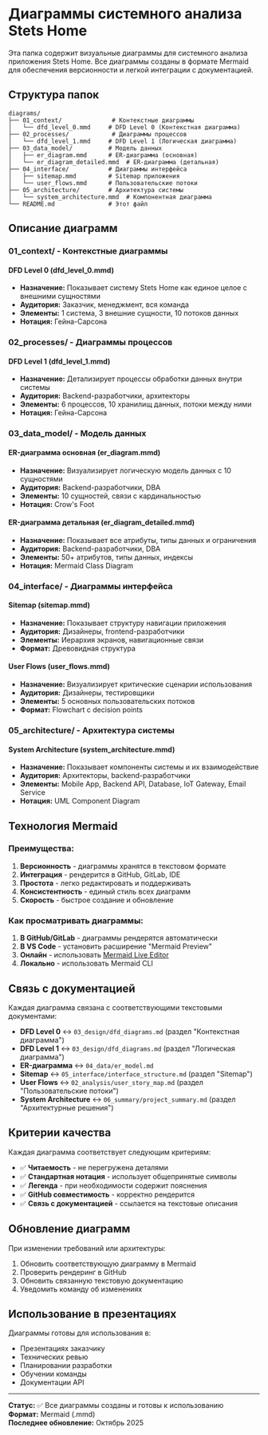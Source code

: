 # Диаграммы системного анализа Stets Home

Эта папка содержит визуальные диаграммы для системного анализа приложения Stets Home. Все диаграммы созданы в формате Mermaid для обеспечения версионности и легкой интеграции с документацией.

## Структура папок

```
diagrams/
├── 01_context/              # Контекстные диаграммы
│   └── dfd_level_0.mmd     # DFD Level 0 (Контекстная диаграмма)
├── 02_processes/            # Диаграммы процессов
│   └── dfd_level_1.mmd     # DFD Level 1 (Логическая диаграмма)
├── 03_data_model/          # Модель данных
│   ├── er_diagram.mmd      # ER-диаграмма (основная)
│   └── er_diagram_detailed.mmd  # ER-диаграмма (детальная)
├── 04_interface/           # Диаграммы интерфейса
│   ├── sitemap.mmd         # Sitemap приложения
│   └── user_flows.mmd      # Пользовательские потоки
├── 05_architecture/        # Архитектура системы
│   └── system_architecture.mmd  # Компонентная диаграмма
└── README.md               # Этот файл
```

## Описание диаграмм

### 01_context/ - Контекстные диаграммы

#### DFD Level 0 (dfd_level_0.mmd)
- **Назначение:** Показывает систему Stets Home как единое целое с внешними сущностями
- **Аудитория:** Заказчик, менеджмент, вся команда
- **Элементы:** 1 система, 3 внешние сущности, 10 потоков данных
- **Нотация:** Гейна-Сарсона

### 02_processes/ - Диаграммы процессов

#### DFD Level 1 (dfd_level_1.mmd)
- **Назначение:** Детализирует процессы обработки данных внутри системы
- **Аудитория:** Backend-разработчики, архитекторы
- **Элементы:** 6 процессов, 10 хранилищ данных, потоки между ними
- **Нотация:** Гейна-Сарсона

### 03_data_model/ - Модель данных

#### ER-диаграмма основная (er_diagram.mmd)
- **Назначение:** Визуализирует логическую модель данных с 10 сущностями
- **Аудитория:** Backend-разработчики, DBA
- **Элементы:** 10 сущностей, связи с кардинальностью
- **Нотация:** Crow's Foot

#### ER-диаграмма детальная (er_diagram_detailed.mmd)
- **Назначение:** Показывает все атрибуты, типы данных и ограничения
- **Аудитория:** Backend-разработчики, DBA
- **Элементы:** 50+ атрибутов, типы данных, индексы
- **Нотация:** Mermaid Class Diagram

### 04_interface/ - Диаграммы интерфейса

#### Sitemap (sitemap.mmd)
- **Назначение:** Показывает структуру навигации приложения
- **Аудитория:** Дизайнеры, frontend-разработчики
- **Элементы:** Иерархия экранов, навигационные связи
- **Формат:** Древовидная структура

#### User Flows (user_flows.mmd)
- **Назначение:** Визуализирует критические сценарии использования
- **Аудитория:** Дизайнеры, тестировщики
- **Элементы:** 5 основных пользовательских потоков
- **Формат:** Flowchart с decision points

### 05_architecture/ - Архитектура системы

#### System Architecture (system_architecture.mmd)
- **Назначение:** Показывает компоненты системы и их взаимодействие
- **Аудитория:** Архитекторы, backend-разработчики
- **Элементы:** Mobile App, Backend API, Database, IoT Gateway, Email Service
- **Нотация:** UML Component Diagram

## Технология Mermaid

### Преимущества:
1. **Версионность** - диаграммы хранятся в текстовом формате
2. **Интеграция** - рендерится в GitHub, GitLab, IDE
3. **Простота** - легко редактировать и поддерживать
4. **Консистентность** - единый стиль всех диаграмм
5. **Скорость** - быстрое создание и обновление

### Как просматривать диаграммы:
1. **В GitHub/GitLab** - диаграммы рендерятся автоматически
2. **В VS Code** - установить расширение "Mermaid Preview"
3. **Онлайн** - использовать [Mermaid Live Editor](https://mermaid.live/)
4. **Локально** - использовать Mermaid CLI

## Связь с документацией

Каждая диаграмма связана с соответствующими текстовыми документами:

- **DFD Level 0** ↔ `03_design/dfd_diagrams.md` (раздел "Контекстная диаграмма")
- **DFD Level 1** ↔ `03_design/dfd_diagrams.md` (раздел "Логическая диаграмма")
- **ER-диаграмма** ↔ `04_data/er_model.md`
- **Sitemap** ↔ `05_interface/interface_structure.md` (раздел "Sitemap")
- **User Flows** ↔ `02_analysis/user_story_map.md` (раздел "Пользовательские потоки")
- **System Architecture** ↔ `06_summary/project_summary.md` (раздел "Архитектурные решения")

## Критерии качества

Каждая диаграмма соответствует следующим критериям:
- ✅ **Читаемость** - не перегружена деталями
- ✅ **Стандартная нотация** - использует общепринятые символы
- ✅ **Легенда** - при необходимости содержит пояснения
- ✅ **GitHub совместимость** - корректно рендерится
- ✅ **Связь с документацией** - ссылается на текстовые описания

## Обновление диаграмм

При изменении требований или архитектуры:
1. Обновить соответствующую диаграмму в Mermaid
2. Проверить рендеринг в GitHub
3. Обновить связанную текстовую документацию
4. Уведомить команду об изменениях

## Использование в презентациях

Диаграммы готовы для использования в:
- Презентациях заказчику
- Технических ревью
- Планировании разработки
- Обучении команды
- Документации API

---

**Статус:** ✅ Все диаграммы созданы и готовы к использованию  
**Формат:** Mermaid (.mmd)  
**Последнее обновление:** Октябрь 2025
